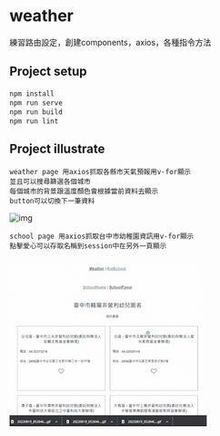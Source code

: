 # weather
練習路由設定，創建components，axios，各種指令方法
## Project setup
```
npm install
npm run serve
npm run build
npm run lint
```

## Project illustrate
```
weather page 用axios抓取各縣市天氣預報用v-for顯示
並且可以搜尋篩選各個城市
每個城市的背景跟溫度顏色會根據當前資料去顯示
button可以切換下一筆資料

```
![img](https://github.com/a0912383019/Vue-cli-api-project/blob/main/20220819_052846_AdobeExpress.gif?raw=true)

```
school page 用axios抓取台中市幼稚園資訊用v-for顯示
點擊愛心可以存取名稱到session中在另外一頁顯示
```
![img](https://github.com/a0912383019/Vue-cli-api-project/blob/main/20220819_062321_AdobeExpress.gif?raw=true)



